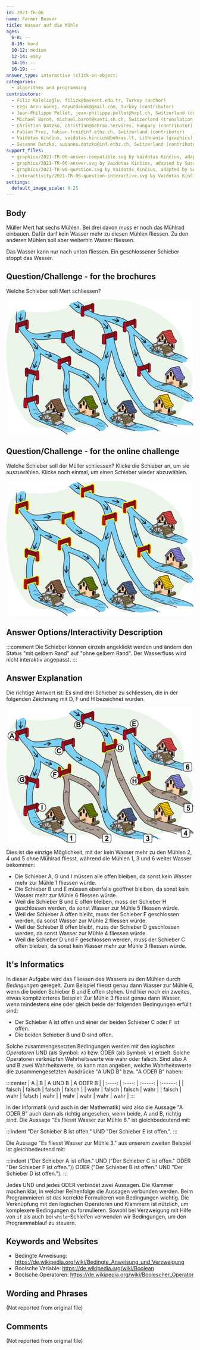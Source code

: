 ```yaml
---
id: 2021-TR-06
name: Farmer Beaver
title: Wasser auf die Mühle
ages:
  6-8: --
  8-10: hard
  10-12: medium
  12-14: easy
  14-16: --
  16-19: --
answer_type: interactive (click-on-object)
categories:
  - algorithms and programming
contributors:
  - Filiz Kalelioğlu, filizk@baskent.edu.tr, Turkey (author)
  - Ezgi Arzu Güneş, eayurdakok@gmail.com, Turkey (contributor)
  - Jean-Philippe Pellet, jean-philippe.pellet@hepl.ch, Switzerland (contributor)
  - Michael Barot, michael.barot@kanti.sh.ch, Switzerland (translation from English into German)
  - Christian Datzko, christian@bebras.services, Hungary (contributor)
  - Fabian Frei, fabian.frei@inf.ethz.ch, Switzerland (contributor)
  - Vaidotas Kinčius, vaidotas.kincius@bebras.lt, Lithuania (graphics)
  - Susanne Datzko, susanne.datzko@inf.ethz.ch, Switzerland (contributor, graphics)
support_files:
  - graphics/2021-TR-06-answer-compatible.svg by Vaidotas Kinčius, adapted by Susanne Datzko
  - graphics/2021-TR-06-answer.svg by Vaidotas Kinčius, adapted by Susanne Datzko
  - graphics/2021-TR-06-question.svg by Vaidotas Kinčius, adapted by Susanne Datzko
  - interactivity/2021-TR-06-question-interactive.svg by Vaidotas Kinčius, adapted by Susanne Datzko
settings:
  default_image_scale: 0.25
---
```



## Body

Müller Mert hat sechs Mühlen. 
Bei drei davon muss er noch das Mühlrad einbauen. 
Dafür darf kein Wasser mehr zu diesen Mühlen fliessen. 
Zu den anderen Mühlen soll aber weiterhin Wasser fliessen.

Das Wasser kann nur nach unten fliessen. 
Ein geschlossener Schieber stoppt das Wasser.

## Question/Challenge - for the brochures

Welche Schieber soll Mert schliessen?

![](graphics/2021-TR-06-question.svg "Kanalsystem mit Mühlen")


## Question/Challenge - for the online challenge

Welche Schieber soll der Müller schliessen?
Klicke die Schieber an, um sie auszuwählen.
Klicke noch einmal, um einen Schieber wieder abzuwählen.

![](interactivity/2021-TR-06-question-interactive.svg "question 2021-TR-06")


## Answer Options/Interactivity Description

<!-- empty -->

:::comment
Die Schieber können einzeln angeklickt werden und ändern den Status "mit gelbem Rand" auf "ohne gelbem Rand".
Der Wasserfluss wird nicht interaktiv angepasst.
:::

## Answer Explanation

Die richtige Antwort ist: Es sind drei Schieber zu schliessen, die in der folgenden Zeichnung mit D, F und H bezeichnet wurden.

![](graphics/2021-TR-06-answer-compatible.svg "Lösung")

Dies ist die einzige Möglichkeit, mit der kein Wasser mehr zu den Mühlen 2, 4 und 5 ohne Mühlrad fliesst, während die Mühlen 1, 3 und 6 weiter Wasser bekommen:
  - Die Schieber A, G und I müssen alle offen bleiben, da sonst kein Wasser mehr zur Mühle 1 fliessen würde.
  - Die Schieber B und E müssen ebenfalls geöffnet bleiben, da sonst kein Wasser mehr zur Mühle 6 fliessen würde.
  - Weil die Schieber B und E offen bleiben, muss der Schieber H geschlossen werden, da sonst Wasser zur Mühle 5 fliessen würde. 
  - Weil der Schieber A offen bleibt, muss der Schieber F geschlossen werden, da sonst Wasser zur Mühle 2 fliessen würde.
  - Weil der Schieber B offen bleibt, muss der Schieber D geschlossen werden, da sonst Wasser zur Mühle 4 fliessen würde.
  - Weil die Schieber D und F geschlossen werden, muss der Schieber C offen bleiben, da sonst kein Wasser mehr zur Mühle 3 fliessen würde.



## It's Informatics

In dieser Aufgabe wird das Fliessen des Wassers zu den Mühlen durch _Bedingungen_ geregelt. Zum Beispiel fliesst genau dann Wasser zur Mühle 6, wenn die beiden Schieber B und E offen stehen. Und hier noch ein zweites, etwas komplizierteres Beispiel: Zur Mühle 3 fliesst genau dann Wasser, wenn mindestens eine oder gleich beide der folgenden Bedingungen erfüllt sind: 
- Der Schieber A ist offen und einer der beiden Schieber C oder F ist offen.
- Die beiden Schieber B und D sind offen.

Solche zusammengesetzten Bedingungen werden mit den _logischen Operatoren_ UND (als Symbol: $\wedge$) bzw. ODER (als Symbol: $\vee$) erzielt. Solche Operatoren verknüpfen Wahrheitswerte wie wahr oder falsch. Sind also A und B zwei Wahrheitswerte, so kann man angeben, welche Wahrheitswerte die zusammengesetzten Ausdrücke "A UND B" bzw. "A ODER B" haben:

:::center
|   A    |   B    | A UND B | A ODER B |
| :----: | :----: | :-----: | :------: |
| falsch | falsch | falsch  |  falsch  |
|  wahr  | falsch | falsch  |   wahr   |
| falsch |  wahr  | falsch  |   wahr   |
|  wahr  |  wahr  |  wahr   |   wahr   |
:::

In der Informatik (und auch in der Mathematik) wird also die Aussage "A ODER B" auch dann als richtig angesehen, wenn beide, A und B, richtig sind.
Die Aussage "Es fliesst Wasser zur Mühle 6." ist gleichbedeutend mit:

:::indent
"Der Schieber B ist offen." UND "Der Schieber E ist offen.". 
:::

 Die Aussage "Es fliesst Wasser zur Mühle 3." aus unserem zweiten Beispiel ist gleichbedeutend mit: 
 
:::indent
("Der Schieber A ist offen." UND ("Der Schieber C ist offen." ODER "Der Schieber F ist offen.")) ODER ("Der Schieber B ist offen." UND "Der Schieber D ist offen.").
:::
 
Jedes UND und jedes ODER verbindet zwei Aussagen. Die Klammer machen klar, in welcher Reihenfolge die Aussagen verbunden werden.
Beim Programmieren ist das korrekte Formulieren von Bedingungen wichtig. Die Verknüpfung mit den logischen Operatoren und Klammern ist nützlich, um komplexere Bedingungen zu formulieren. Sowohl bei Verzweigung mit Hilfe von `if` als auch bei `while`-Schleifen verwenden wir Bedingungen, um den Programmablauf zu steuern.

## Keywords and Websites

 - Bedingte Anweisung: https://de.wikipedia.org/wiki/Bedingte_Anweisung_und_Verzweigung 
 - Boolsche Variable: https://de.wikipedia.org/wiki/Boolean 
 - Boolsche Operatoren: https://de.wikipedia.org/wiki/Boolescher_Operator 


## Wording and Phrases

(Not reported from original file)


## Comments

(Not reported from original file)
